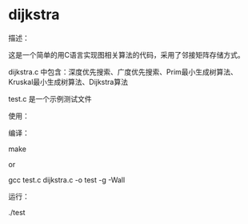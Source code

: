 # dijkstra

描述：

这是一个简单的用C语言实现图相关算法的代码，采用了邻接矩阵存储方式。

dijkstra.c 中包含：深度优先搜索、广度优先搜索、Prim最小生成树算法、Kruskal最小生成树算法、Dijkstra算法

test.c 是一个示例测试文件

使用：

编译：

make

or

gcc test.c dijkstra.c -o test -g -Wall

运行：

./test
